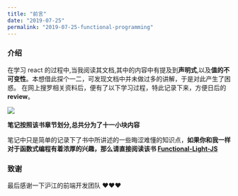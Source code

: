 ```yaml
---
title: "前言"
date: "2019-07-25"
permalink: "2019-07-25-functional-programming"
---
```


### 介绍

在学习 react 的过程中,当我阅读其文档,其中的内容中有提及到**声明式**,以及**值的不可变性**。本想借此探个一二，可发现文档中并未做过多的讲解，于是对此产生了困惑。
在网上搜罗相关资料后，便有了以下学习过程，特此记录下来，方便日后的**review**。

![](https://raw.githubusercontent.com/fubaimaomei/Functional-Light-JS/zh-cn/fig17.png)

**笔记按照该书章节划分,总共分为了十一小块内容**

笔记中只是简单的记录下了书中所讲述的一些晦涩难懂的知识点，**如果你和我一样对于函数式编程有着浓厚的兴趣，那么请直接阅读该书 [Functional-Light-JS](https://github.com/fubaimaomei/Functional-Light-JS)**

### 致谢

最后感谢一下沪江的前端开发团队 ❤️❤️❤️
